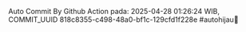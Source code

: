 Auto Commit By Github Action pada: 2025-04-28 01:26:24 WIB, COMMIT_UUID 818c8355-c498-48a0-bf1c-129cfd1f228e #autohijau🗿
